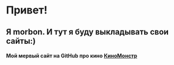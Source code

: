 

# Привет! #

## Я morbon. И тут я буду выкладывать свои  сайты:)

#### Мой  мервый сайт  на GitHub про кино [КиноМонстр](https://morbon.github.io/kinomonster/index.html)
